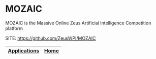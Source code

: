 # MOZAIC

   MOZAIC is the Massive Online Zeus Artificial Intelligence Competition platform

 SITE: https://github.com/ZeusWPI/MOZAIC

 | [Applications](https://portable-linux-apps.github.io/apps.html) | [Home](https://portable-linux-apps.github.io)
 | --- | --- |
